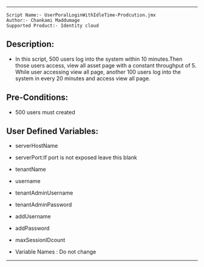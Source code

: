 -------------------------------------------------------------------------
    Script Name:- UserPoralLoginWithIdleTime-Prodcution.jmx
    Author:- Chankami Maddumage
    Supported Product:- Identity cloud

## Description:
- In this script, 500 users log into the system within 10 minutes.Then those users access, view all asset page with a constant throughput of 5. While user accessing view all page, another 100 users log into the system in every 20 minutes and access view all page.

## Pre-Conditions:
- 500 users must created 

## User Defined Variables:
- serverHostName
- serverPort:If port is not exposed leave this blank	
- tenantName	
- username	
- tenantAdminUsername	
- tenantAdminPassword
- addUsername	
- addPassword	
- maxSessionIDcount	

- Variable Names : Do not change
-----------------------------------------------------------------------------


